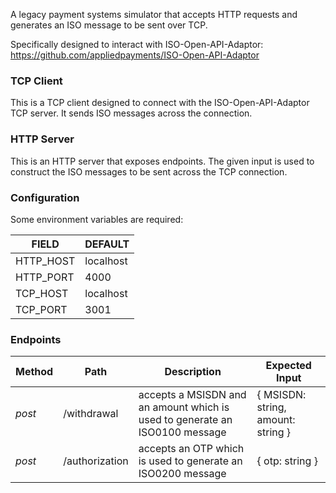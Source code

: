 A legacy payment systems simulator that accepts HTTP requests and generates an ISO message to be sent over TCP. 

Specifically designed to interact with ISO-Open-API-Adaptor: https://github.com/appliedpayments/ISO-Open-API-Adaptor

### TCP Client
This is a TCP client designed to connect with the ISO-Open-API-Adaptor TCP server. It sends ISO messages across the connection.

### HTTP Server
This is an HTTP server that exposes endpoints. The given input is used to construct the ISO messages to be sent across the TCP connection.

### Configuration
Some environment variables are required:

| FIELD                    | DEFAULT                           |
| ------------------------ | --------------------------------- |
| HTTP_HOST                | localhost                         |
| HTTP_PORT                | 4000                              |
| TCP_HOST                 | localhost                         |
| TCP_PORT                 | 3001                              |


### Endpoints

Method | Path | Description | Expected Input
|-|-|-|-
*post* | /withdrawal | accepts a MSISDN and an amount which is used to generate an ISO0100 message | { MSISDN: string, amount: string }
*post* | /authorization | accepts an OTP which is used to generate an ISO0200 message | { otp: string }
